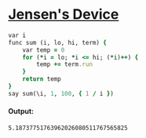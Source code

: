 [1]: http://rosettacode.org/wiki/Jensen's_Device

# [Jensen's Device][1]

```ruby
var i
func sum (i, lo, hi, term) {
    var temp = 0
    for (*i = lo; *i <= hi; (*i)++) {
        temp += term.run
    }
    return temp
}
say sum(\i, 1, 100, { 1 / i })
```

#### Output:
```
5.18737751763962026080511767565825
```
